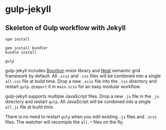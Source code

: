 # gulp-jekyll
## Skeleton of Gulp workflow with Jekyll

	npm install

	gem install bundler
	bundle install

	gulp

gulp-jekyll includes [Bourbon](https://github.com/thoughtbot/bourbon) mixin library and [Neat](https://github.com/thoughtbot/neat) semantic grid framework by default. All `.scss` and `.css` files will be combined into a single `all.css` file at build time. Drop a new `.scss` file into the `_css` directory and restart `gulp`. `@import` it in `main.scss` for an easy modular workflow.

gulp-jekyll supports multiple JavaScript files. Drop a new `.js` file in the `_js` directory and restart `gulp`. All JavaScript will be combined into a single `all.js` file at build time.

There is no need to restart `gulp` when you edit existing `.js` files and `.scss` files. The watcher will recomiple the `all.*` files on the fly.